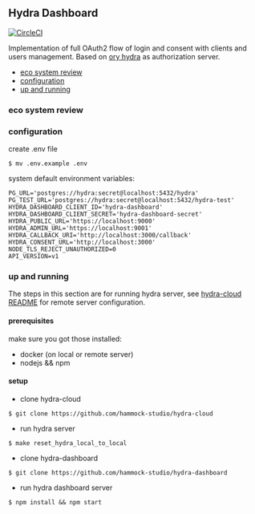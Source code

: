 ## Hydra Dashboard

[![CircleCI](https://circleci.com/gh/hammock-studio/hydra-dashboard.svg?style=svg&circle-token=d8865b7eaa5078a41180b75780b5db4ac730c877)](https://circleci.com/gh/hammock-studio/hydra-dashboard)

Implementation of full OAuth2 flow of login and consent with clients and users management.
Based on [ory hydra] as authorization server.

* [eco system review](#eco-system-review)
* [configuration](#configuration)
* [up and running](#up-and-running)

### eco system review

### configuration
create .env file
```
$ mv .env.example .env
```

system default environment variables:

```
PG_URL='postgres://hydra:secret@localhost:5432/hydra'
PG_TEST_URL='postgres://hydra:secret@localhost:5432/hydra-test'
HYDRA_DASHBOARD_CLIENT_ID='hydra-dashboard'
HYDRA_DASHBOARD_CLIENT_SECRET='hydra-dashboard-secret'
HYDRA_PUBLIC_URL='https://localhost:9000'
HYDRA_ADMIN_URL='https://localhost:9001'
HYDRA_CALLBACK_URI='http://localhost:3000/callback'
HYDRA_CONSENT_URL='http://localhost:3000'
NODE_TLS_REJECT_UNAUTHORIZED=0
API_VERSION=v1
```

### up and running
The steps in this section are for running hydra server,
see [hydra-cloud README] for remote server configuration.

#### prerequisites
make sure you got those installed:

* docker (on local or remote server)
* nodejs && npm

#### setup
 - clone hydra-cloud

```
$ git clone https://github.com/hammock-studio/hydra-cloud
```

- run hydra server

```
$ make reset_hydra_local_to_local
```

- clone hydra-dashboard

```
$ git clone https://github.com/hammock-studio/hydra-dashboard
```

- run hydra dashboard server

```
$ npm install && npm start
```


[ory hydra]: https://github.com/ory/hydra
[hydra-cloud README]: https://github.com/ory/hydra
